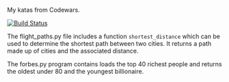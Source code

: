 My katas from Codewars.

[![Build Status](https://travis-ci.org/welliam/code-katas.svg?branch=distance-between-points)](https://travis-ci.org/welliam/code-katas)

The flight_paths.py file includes a function `shortest_distance` which
can be used to determine the shortest path between two cities. It
returns a path made up of cities and the associated distance.

The forbes.py program contains loads the top 40 richest people and
returns the oldest under 80 and the youngest billionaire.
